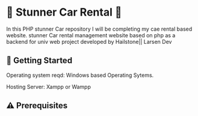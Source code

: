 
# :ocean: Stunner Car Rental :ocean:

In this PHP stunner Car  repository I will be completing my cae rental based website. 
stunner Car rental management website based on php as a backend for univ
web project developed by Hailstone|| Larsen Dev

## :running: Getting Started


Operating system reqd: Windows based Operating Sytems.


Hosting Server: Xampp or Wampp



## :warning: Prerequisites
